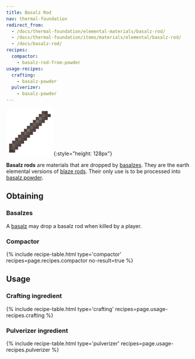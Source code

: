 ```yaml
---
title: Basalz Rod
nav: thermal-foundation
redirect_from:
  - /docs/thermal-foundation/elemental-materials/basalz-rod/
  - /docs/thermal-foundation/items/materials/elemental/basalz-rod/
  - /docs/basalz-rod/
recipes:
  compactor:
    - basalz-rod-from-powder
usage-recipes:
  crafting:
    - basalz-powder
  pulverizer:
    - basalz-powder
---
```


![Basalz rod](/assets/images/thermal-foundation/basalz-rod.png){:style="height: 128px"}


**Basalz rods** are materials that are dropped by [basalzes](/docs/basalz/).
They are the earth elemental versions of [blaze
rods](https://minecraft.gamepedia.com/Blaze_Rod). Their only use is to be
processed into [basalz powder](/docs/basalz-powder/).


Obtaining
---------

### Basalzes
A [basalz](/docs/basalz/) may drop a basalz rod when killed by a player.

### Compactor
{% include recipe-table.html type='compactor' recipes=page.recipes.compactor no-result=true %}


Usage
-----

### Crafting ingredient
{% include recipe-table.html type='crafting' recipes=page.usage-recipes.crafting %}

### Pulverizer ingredient
{% include recipe-table.html type='pulverizer' recipes=page.usage-recipes.pulverizer %}
